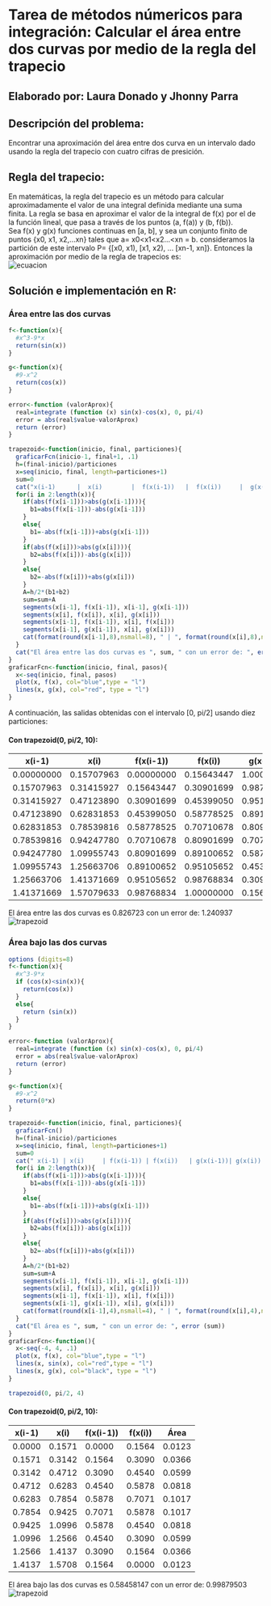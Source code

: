 # Tarea de métodos númericos para integración: Calcular el área entre dos curvas por medio de la regla del trapecio
## Elaborado por: Laura Donado y Jhonny Parra


## Descripción del problema:

Encontrar una aproximación del área entre dos curva en un intervalo dado usando la regla del trapecio con cuatro cifras de presición.

## Regla del trapecio:

En matemáticas, la regla del trapecio es un método para calcular aproximadamente el valor de una integral definida mediante una suma finita. 
La regla se basa en aproximar el valor de la integral de f(x) por el de la función lineal, que pasa a través de los puntos (a, f(a)) y (b, f(b)).  
Sea f(x) y g(x) funciones continuas en [a, b], y sea un conjunto finito de puntos {x0, x1, x2,...xn} tales que a= x0<x1<x2...<xn = b.
consideramos la partición de este intervalo P=  {[x0, x1), [x1, x2), ... [xn-1, xn]}.
Entonces la aproximación por medio de la regla de trapecios es:  
![ecuacion](https://latex.codecogs.com/gif.latex?\int_{a}^{b}&space;f(x)&space;\approx&space;\frac{\Delta&space;x}{2}(\sum_{k=1}^{N}&space;({f(x_{k-1})&plus;f(x_k)})))  

## Solución e implementación en R:
### Área entre las dos curvas
```r
f<-function(x){
  #x^3-9*x
  return(sin(x))
}

g<-function(x){
  #9-x^2
  return(cos(x))
}

error<-function (valorAprox){
  real=integrate (function (x) sin(x)-cos(x), 0, pi/4)
  error = abs(real$value-valorAprox)
  return (error)
}

trapezoid<-function(inicio, final, particiones){
  graficarFcn(inicio-1, final+1, .1)
  h=(final-inicio)/particiones
  x=seq(inicio, final, length=particiones+1)
  sum=0
  cat("x(i-1)      |  x(i)        |  f(x(i-1))   |  f(x(i))     |  g(x(i-1))   |  g(x(i))     |  Área\n")
  for(i in 2:length(x)){
    if(abs(f(x[i-1]))>abs(g(x[i-1]))){
      b1=abs(f(x[i-1]))-abs(g(x[i-1]))
    }
    else{
      b1=-abs(f(x[i-1]))+abs(g(x[i-1]))
    }
    if(abs(f(x[i]))>abs(g(x[i]))){
      b2=abs(f(x[i]))-abs(g(x[i]))
    }
    else{
      b2=-abs(f(x[i]))+abs(g(x[i]))
    }
    A=h/2*(b1+b2)
    sum=sum+A
    segments(x[i-1], f(x[i-1]), x[i-1], g(x[i-1]))
    segments(x[i], f(x[i]), x[i], g(x[i]))
    segments(x[i-1], f(x[i-1]), x[i], f(x[i]))
    segments(x[i-1], g(x[i-1]), x[i], g(x[i]))
    cat(format(round(x[i-1],8),nsmall=8), " | ", format(round(x[i],8),nsmall=8), " | ", format(round(f(x[i-1]),8),nsmall=8), " | ", format(round(f(x[i]),8),nsmall=8)," | ", format(round(g(x[i-1]),8),nsmall=8), " | ", format(round(g(x[i]),8),nsmall=8), " | ", format(round(A,8),nsmall=8), "\n")
  }
  cat("El área entre las dos curvas es ", sum, " con un error de: ", error (sum))
} 
graficarFcn<-function(inicio, final, pasos){
  x<-seq(inicio, final, pasos)
  plot(x, f(x), col="blue",type = "l")
  lines(x, g(x), col="red", type = "l")
}
```


A continuación, las salidas obtenidas con el intervalo [0, pi/2] usando diez particiones:

#### Con trapezoid(0, pi/2, 10):  
|x(i-1)   | x(i)      | f(x(i-1))  | f(x(i))  | g(x(i-1))  | g(x(i))  | Área|
| ------------ | ------------ | ------------ | ------------ | ------------ | ------------ | ------------ |
|0.00000000  |  0.15707963  |  0.00000000  |  0.15643447  |  1.00000000  |  0.98768834  |  0.14382634 |
|0.15707963  |  0.31415927  |  0.15643447  |  0.30901699  |  0.98768834  |  0.95105652  |  0.11571219 |
|0.31415927  |  0.47123890  |  0.30901699  |  0.45399050  |  0.95105652  |  0.89100652  |  0.08474882 |
|0.47123890  |  0.62831853  |  0.45399050  |  0.58778525  |  0.89100652  |  0.80901699  |  0.05169866 |
|0.62831853  |  0.78539816  |  0.58778525  |  0.70710678  |  0.80901699  |  0.70710678  |  0.01737550 |
|0.78539816  |  0.94247780  |  0.70710678  |  0.80901699  |  0.70710678  |  0.58778525  |  0.01737550 |
|0.94247780  |  1.09955743  |  0.80901699  |  0.89100652  |  0.58778525  |  0.45399050  |  0.05169866 |
|1.09955743  |  1.25663706  |  0.89100652  |  0.95105652  |  0.45399050  |  0.30901699  |  0.08474882 |
|1.25663706  |  1.41371669  |  0.95105652  |  0.98768834  |  0.30901699  |  0.15643447  |  0.11571219 |
|1.41371669  |  1.57079633  |  0.98768834  |  1.00000000  |  0.15643447  |  0.00000000  |  0.14382634  |  

El área entre las dos curvas es  0.826723  con un error de:  1.240937  
![trapezoid](https://github.com/donadol/analisis_numerico_1826/blob/master/Talleres%20y%20Tareas/Derivadas%20e%20Integrales/trapezoid1.png)  

### Área bajo las dos curvas
```r
options (digits=8)
f<-function(x){
  #x^3-9*x
  if (cos(x)<sin(x)){
    return(cos(x))
  }
  else{
    return (sin(x))
  }
}

error<-function (valorAprox){
  real=integrate (function (x) sin(x)-cos(x), 0, pi/4)
  error = abs(real$value-valorAprox)
  return (error)
}

g<-function(x){
  #9-x^2
  return(0*x)
}

trapezoid<-function(inicio, final, particiones){
  graficarFcn()
  h=(final-inicio)/particiones
  x=seq(inicio, final, length=particiones+1)
  sum=0
  cat(" x(i-1) | x(i)     | f(x(i-1)) | f(x(i))   | g(x(i-1))| g(x(i))  | Área\n")
  for(i in 2:length(x)){
    if(abs(f(x[i-1]))>abs(g(x[i-1]))){
      b1=abs(f(x[i-1]))-abs(g(x[i-1]))
    }
    else{
      b1=-abs(f(x[i-1]))+abs(g(x[i-1]))
    }
    if(abs(f(x[i]))>abs(g(x[i]))){
      b2=abs(f(x[i]))-abs(g(x[i]))
    }
    else{
      b2=-abs(f(x[i]))+abs(g(x[i]))
    }
    A=h/2*(b1+b2)
    sum=sum+A
    segments(x[i-1], f(x[i-1]), x[i-1], g(x[i-1]))
    segments(x[i], f(x[i]), x[i], g(x[i]))
    segments(x[i-1], f(x[i-1]), x[i], f(x[i]))
    segments(x[i-1], g(x[i-1]), x[i], g(x[i]))
    cat(format(round(x[i-1],4),nsmall=4), " | ", format(round(x[i],4),nsmall=4), " | ", format(round(f(x[i-1]),4),nsmall=4), " | ", format(round(f(x[i]),4),nsmall=4)," | ", format(round(g(x[i-1]),4),nsmall=4), " | ", format(round(g(x[i]),4),nsmall=4), " | ", format(round(A,4),nsmall=4), "\n")
  }
  cat("El área es ", sum, " con un error de: ", error (sum))
} 
graficarFcn<-function(){
  x<-seq(-4, 4, .1)
  plot(x, f(x), col="blue",type = "l")
  lines(x, sin(x), col="red",type = "l")
  lines(x, g(x), col="black", type = "l")
}

trapezoid(0, pi/2, 4)
```
#### Con trapezoid(0, pi/2, 10):  
|x(i-1)   | x(i)      | f(x(i-1))  | f(x(i))  | Área|
| ------------ | ------------ | ------------ | ------------ | ------------ | 
|0.0000  |  0.1571  |  0.0000  |  0.1564  |  0.0123 |
|0.1571  |  0.3142  |  0.1564  |  0.3090  |  0.0366 |
|0.3142  |  0.4712  |  0.3090  |  0.4540  |  0.0599 |
|0.4712  |  0.6283  |  0.4540  |  0.5878  |  0.0818 |
|0.6283  |  0.7854  |  0.5878  |  0.7071  |  0.1017 |
|0.7854  |  0.9425  |  0.7071  |  0.5878  |  0.1017 |
|0.9425  |  1.0996  |  0.5878  |  0.4540  |  0.0818 |
|1.0996  |  1.2566  |  0.4540  |  0.3090  |  0.0599 |
|1.2566  |  1.4137  |  0.3090  |  0.1564  |  0.0366 |
|1.4137  |  1.5708  |  0.1564  |  0.0000  |  0.0123 |
  
El área bajo las dos curvas es  0.58458147  con un error de:  0.99879503
![trapezoid](https://github.com/donadol/analisis_numerico_1826/blob/master/Talleres%20y%20Tareas/Derivadas%20e%20Integrales/trapezoid2.png)  
